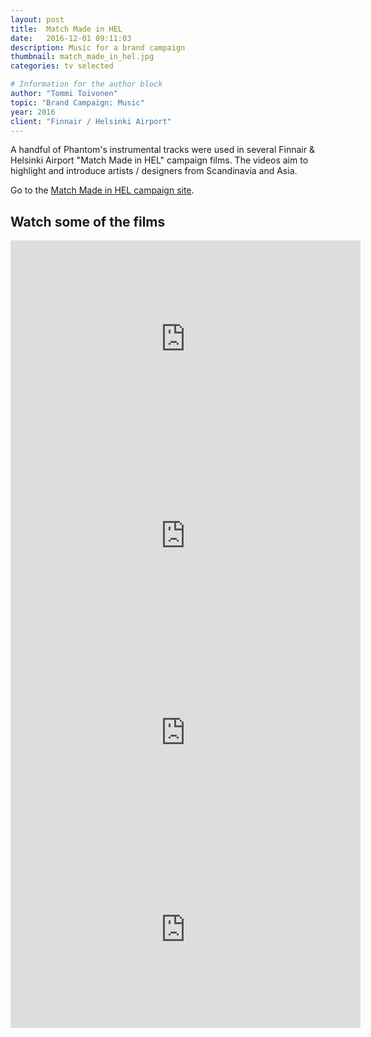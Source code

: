 ```yaml
---
layout: post
title:  Match Made in HEL
date:   2016-12-01 09:11:03
description: Music for a brand campaign
thumbnail: match_made_in_hel.jpg
categories: tv selected

# Information for the author block
author: "Tommi Toivonen"
topic: "Brand Campaign: Music"
year: 2016
client: "Finnair / Helsinki Airport"
---
```


A handful of Phantom's instrumental tracks were used in several Finnair & Helsinki Airport "Match Made in HEL" campaign films. The videos aim to highlight and introduce artists / designers from Scandinavia and Asia. 

Go to the [Match Made in HEL campaign site](http://www.matchmadeinhel.com/).

## Watch some of the films

<iframe width="560" height="315" src="https://www.youtube.com/embed/VpfVBzI33bo" frameborder="0" allow="autoplay; encrypted-media" allowfullscreen></iframe>

<iframe width="560" height="315" src="https://www.youtube.com/embed/nRMHUK7mkvw" frameborder="0" allow="autoplay; encrypted-media" allowfullscreen></iframe>

<iframe width="560" height="315" src="https://www.youtube.com/embed/QOz0pcx1P00" frameborder="0" allow="autoplay; encrypted-media" allowfullscreen></iframe>

<iframe width="560" height="315" src="https://www.youtube.com/embed/OKv3qWYoi1Y" frameborder="0" allow="autoplay; encrypted-media" allowfullscreen></iframe>


